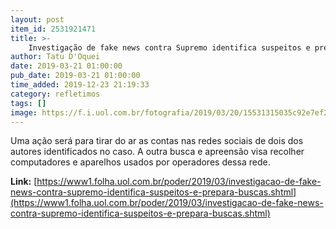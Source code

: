 ```yaml
---
layout: post
item_id: 2531921471
title: >-
    Investigação de fake news contra Supremo identifica suspeitos e prepara buscas
author: Tatu D'Oquei
date: 2019-03-21 01:00:00
pub_date: 2019-03-21 01:00:00
time_added: 2019-12-23 21:19:33
category: refletimos
tags: []
image: https://f.i.uol.com.br/fotografia/2019/03/20/15531315035c92e7ef287d0_1553131503_3x2_rt.jpg
---
```


Uma ação será para tirar do ar as contas nas redes sociais de dois dos autores identificados no caso. A outra busca e apreensão visa recolher computadores e aparelhos usados por operadores dessa rede.

**Link:** [https://www1.folha.uol.com.br/poder/2019/03/investigacao-de-fake-news-contra-supremo-identifica-suspeitos-e-prepara-buscas.shtml](https://www1.folha.uol.com.br/poder/2019/03/investigacao-de-fake-news-contra-supremo-identifica-suspeitos-e-prepara-buscas.shtml)

